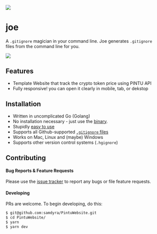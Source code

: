 ![](https://doc-08-9k-docs.googleusercontent.com/docs/securesc/99u6flhtnsdv5i17i65vm1tq32qq6mnv/jssdplnbgsq9esatb6n8uih36uei2ooa/1678711725000/04964941249037368900/04964941249037368900/1lE4YCGbZbhfD22P6x-W5aAGqj_HVVP71?ax=AB85Z1CweHrhUDjofbaPSB4ZU66Nw3c2OiQuU-CEK0Ni-qi7BrGzdDRHZOHn3oNTUeFrZ5Vwpq7yeXOxLhauj_oyOes9pYil01_ocYjy2VMgrF85unxeBrlZFfnPG2phaTbylxB_yPx9K5mRifx8c-tPuyLxswaaq7zBg_mHRk0IzU552OTcceNt6RT8tPtBfna5cMly9JFzHb_bqcmTWufgiYZCenHcfv17a7txoOC5boP1w7qYsKDpWLaN1mQsJlRfJiRWJ7nfFilT3mUnqENmF-caGsVFADA2w4xU3ZKlG2faT5mUVEZI7CEx9jKVviDiISMu3cZoQ0uBjjCPuYOi-eE9tg073PuZv2nk1W0VaCCdXgfCmz3ipxA-lUcKrcON14BQv1q5YCDrrTKLc9iqIKhZ30gvu13u53O6FEdfZJj1xwYbSOGWWxZ0utiyxPwkZC_tWyS-actIw0d_32snOipiwY05aIW7x1xTfPDZ49tf0cGq_e8E8nZ_riAlyN72CZpjyBw-7YdMkuMEMzZ3K3E1eebKEvG3AfIw2coGq4xP-cq504MBbwfObceWsiqFOhRn5EJ2g5BpUeI-XaZCzpQ-XnWzvoN1QGQ--HK7bZ05kKpmriyNHmQG3W9xsONlwybezQbvI-t-QnM0W-D2pt3qoiPlo5-yK0MQ4u-YSVSewbHYGtv57MD-Wsk4u0rC7v1fzNPlI1JmwELkHM6MgjYDEg1caxHXMM1hx7uCYJDiR8W0i84ydZIOsGmtPJl6VonQzBg20rMwKF_NXzmS5IiuYlzifIE9x5YdwFowDHJpd1MtMYtxzL2fqnOjrPG4phxC9Nb1OlQ7boWXPD56CXmnsNC0i2_NwaSD78irtMO2vVXqXrKG9SmqPVD1rLI&uuid=1550f573-d1f0-45a6-8662-3f963fb92ee6&authuser=0)

# joe

A `.gitignore` magician in your command line. Joe generates `.gitignore` files from the command line for you.

![](http://i.imgur.com/2tAksHG.gif)

## Features

- Template Website that track the crypto token price using PINTU API
- Fully responsive! you can open it clearly in mobile, tab, or dekstop

## Installation

- Written in uncomplicated Go (Golang)
- No installation necessary - just use the [binary](https://github.com/karan/joe#installation).
- Stupidly [easy to use](https://github.com/karan/joe#usage)
- Supports all Github-supported [`.gitignore` files](https://github.com/karan/joe#list-all-available-files)
- Works on Mac, Linux and (maybe) Windows
- Supports other version control systems (`.hgignore`)

## Contributing

#### Bug Reports & Feature Requests

Please use the [issue tracker](https://github.com/samdyra/PintuWebsite/issues) to report any bugs or file feature requests.

#### Developing

PRs are welcome. To begin developing, do this:

```bash
$ git@github.com:samdyra/PintuWebsite.git
$ cd PintuWebsite/
$ yarn
$ yarn dev
```
